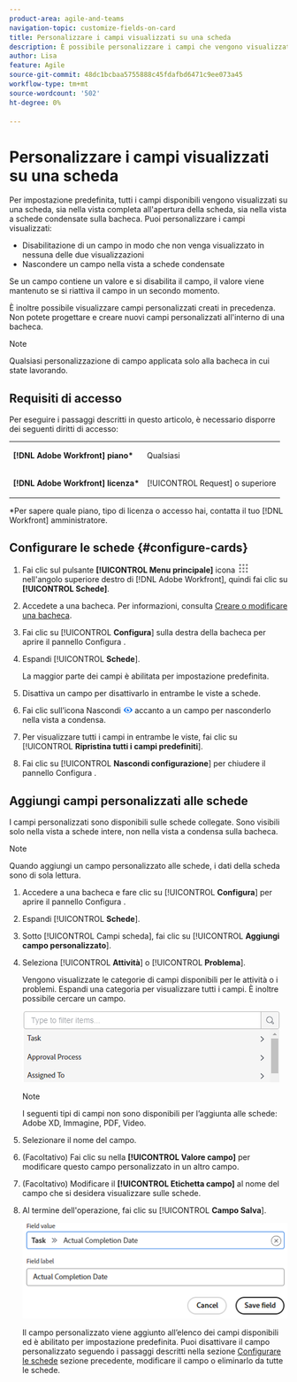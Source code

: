```yaml
---
product-area: agile-and-teams
navigation-topic: customize-fields-on-card
title: Personalizzare i campi visualizzati su una scheda
description: È possibile personalizzare i campi che vengono visualizzati su una scheda disattivando un campo in modo che non venga visualizzato nella vista a schede intere o a schede condensate oppure nascondendo un campo nella vista a schede condensate.
author: Lisa
feature: Agile
source-git-commit: 48dc1bcbaa5755888c45fdafbd6471c9ee073a45
workflow-type: tm+mt
source-wordcount: '502'
ht-degree: 0%

---
```



# Personalizzare i campi visualizzati su una scheda

Per impostazione predefinita, tutti i campi disponibili vengono visualizzati su una scheda, sia nella vista completa all&#39;apertura della scheda, sia nella vista a schede condensate sulla bacheca. Puoi personalizzare i campi visualizzati:

* Disabilitazione di un campo in modo che non venga visualizzato in nessuna delle due visualizzazioni
* Nascondere un campo nella vista a schede condensate

Se un campo contiene un valore e si disabilita il campo, il valore viene mantenuto se si riattiva il campo in un secondo momento.

È inoltre possibile visualizzare campi personalizzati creati in precedenza. Non potete progettare e creare nuovi campi personalizzati all&#39;interno di una bacheca.

>[!NOTE]
>
>Qualsiasi personalizzazione di campo applicata solo alla bacheca in cui state lavorando.

## Requisiti di accesso

Per eseguire i passaggi descritti in questo articolo, è necessario disporre dei seguenti diritti di accesso:

<table style="table-layout:auto"> 
 <col> 
 </col> 
 <col> 
 </col> 
 <tbody> 
  <tr> 
   <td role="rowheader"><strong>[!DNL Adobe Workfront] piano*</strong></td> 
   <td> <p>Qualsiasi</p> </td> 
  </tr> 
  <tr> 
   <td role="rowheader"><strong>[!DNL Adobe Workfront] licenza*</strong></td> 
   <td> <p>[!UICONTROL Request] o superiore</p> </td> 
  </tr>
   </tbody> 
</table>

&#42;Per sapere quale piano, tipo di licenza o accesso hai, contatta il tuo [!DNL Workfront] amministratore.

## Configurare le schede {#configure-cards}

1. Fai clic sul pulsante **[!UICONTROL Menu principale]** icona ![](assets/main-menu-icon.png) nell&#39;angolo superiore destro di [!DNL Adobe Workfront], quindi fai clic su **[!UICONTROL Schede]**.
1. Accedete a una bacheca. Per informazioni, consulta [Creare o modificare una bacheca](../../agile/get-started-with-boards/create-edit-board.md).
1. Fai clic su [!UICONTROL **Configura**] sulla destra della bacheca per aprire il pannello Configura .
1. Espandi [!UICONTROL **Schede**].

   La maggior parte dei campi è abilitata per impostazione predefinita.

1. Disattiva un campo per disattivarlo in entrambe le viste a schede.
1. Fai clic sull’icona Nascondi ![Icona Nascondi](assets/eye-hide-icon.png) accanto a un campo per nasconderlo nella vista a condensa.
1. Per visualizzare tutti i campi in entrambe le viste, fai clic su [!UICONTROL **Ripristina tutti i campi predefiniti**].
1. Fai clic su [!UICONTROL **Nascondi configurazione**] per chiudere il pannello Configura .

## Aggiungi campi personalizzati alle schede

I campi personalizzati sono disponibili sulle schede collegate. Sono visibili solo nella vista a schede intere, non nella vista a condensa sulla bacheca.

>[!NOTE]
>
>Quando aggiungi un campo personalizzato alle schede, i dati della scheda sono di sola lettura.

1. Accedere a una bacheca e fare clic su [!UICONTROL **Configura**] per aprire il pannello Configura .
1. Espandi [!UICONTROL **Schede**].
1. Sotto [!UICONTROL Campi scheda], fai clic su [!UICONTROL **Aggiungi campo personalizzato**].
1. Seleziona [!UICONTROL **Attività**] o [!UICONTROL **Problema**].

   Vengono visualizzate le categorie di campi disponibili per le attività o i problemi. Espandi una categoria per visualizzare tutti i campi. È inoltre possibile cercare un campo.

   ![Cerca campo personalizzato](assets/boards-search-for-custom-field.png)

   >[!NOTE]
   >
   >I seguenti tipi di campi non sono disponibili per l’aggiunta alle schede: Adobe XD, Immagine, PDF, Video.

1. Selezionare il nome del campo.
1. (Facoltativo) Fai clic su nella **[!UICONTROL Valore campo]** per modificare questo campo personalizzato in un altro campo.
1. (Facoltativo) Modificare il **[!UICONTROL Etichetta campo]** al nome del campo che si desidera visualizzare sulle schede.
1. Al termine dell&#39;operazione, fai clic su [!UICONTROL **Campo Salva**].

   ![Valore campo personalizzato e etichetta](assets/save-custom-field-value-label.png)

   Il campo personalizzato viene aggiunto all’elenco dei campi disponibili ed è abilitato per impostazione predefinita. Puoi disattivare il campo personalizzato seguendo i passaggi descritti nella sezione [Configurare le schede](customize-fields-on-card.md#configure-cards) sezione precedente, modificare il campo o eliminarlo da tutte le schede.

